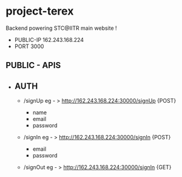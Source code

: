 # project-terex

Backend powering STC@IITR main website ! 

* PUBLIC-IP 162.243.168.224
* PORT 3000


## PUBLIC - APIS

* ## AUTH
  * /signUp  eg - > http://162.243.168.224:30000/signUp  {POST}
   
    * name
    * email
    * password 
   
   
  * /signIn  eg - >  http://162.243.168.224:30000/signIn  {POST}
    * email
    * password
  
  * /signOut    eg - >  http://162.243.168.224:30000/signIn {GET}
